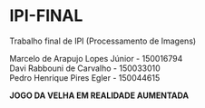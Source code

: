 # IPI-FINAL
Trabalho final de IPI (Processamento de Imagens)  

Marcelo de Arapujo Lopes Júnior - 150016794  
Davi Rabbouni de Carvalho - 150033010  
Pedro Henrique Pires Egler - 150044615  

**JOGO DA VELHA EM REALIDADE AUMENTADA**
